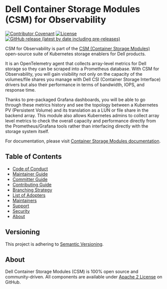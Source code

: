 <!--
Copyright (c) 2021 Dell Inc., or its subsidiaries. All Rights Reserved.

Licensed under the Apache License, Version 2.0 (the "License");
you may not use this file except in compliance with the License.
You may obtain a copy of the License at

    http://www.apache.org/licenses/LICENSE-2.0
-->

# Dell Container Storage Modules (CSM) for Observability

[![Contributor Covenant](https://img.shields.io/badge/Contributor%20Covenant-v2.0%20adopted-ff69b4.svg)](docs/CODE_OF_CONDUCT.md)
[![License](https://img.shields.io/github/license/dell/karavi-observability)](LICENSE)
[![GitHub release (latest by date including pre-releases)](https://img.shields.io/github/v/release/dell/karavi-observability?include_prereleases&label=latest&style=flat-square)](https://github.com/dell/karavi-observability/releases/latest)

CSM for Observability is part of the [CSM (Container Storage Modules)](https://github.com/dell/csm) open-source suite of Kubernetes storage enablers for Dell products.

It is an OpenTelemetry agent that collects array-level metrics for Dell storage so they can be scraped into a Prometheus database. With CSM for Observability, you will gain visibility not only on the capacity of the volumes/file shares you manage with Dell CSI (Container Storage Interface) drivers but also their performance in terms of bandwidth, IOPS, and response time.

Thanks to pre-packaged Grafana dashboards, you will be able to go through these metrics history and see the topology between a Kubernetes PV (Persistent Volume) and its translation as a LUN or file share in the backend array. This module also allows Kubernetes admins to collect array level metrics to check the overall capacity and performance directly from the Prometheus/Grafana tools rather than interfacing directly with the storage system itself.

For documentation, please visit [Container Storage Modules documentation](https://dell.github.io/csm-docs/).

## Table of Contents

- [Code of Conduct](https://github.com/dell/csm/blob/main/docs/CODE_OF_CONDUCT.md)
- [Maintainer Guide](https://github.com/dell/csm/blob/main/docs/MAINTAINER_GUIDE.md)
- [Committer Guide](https://github.com/dell/csm/blob/main/docs/COMMITTER_GUIDE.md)
- [Contributing Guide](https://github.com/dell/csm/blob/main/docs/CONTRIBUTING.md)
- [Branching Strategy](https://github.com/dell/csm/blob/main/docs/BRANCHING.md)
- [List of Adopters](https://github.com/dell/csm/blob/main/ADOPTERS.md)
- [Maintainers](https://github.com/dell/csm/blob/main/docs/MAINTAINERS.md)
- [Support](https://github.com/dell/csm/blob/main/docs/SUPPORT.md)
- [Security](https://github.com/dell/csm/blob/main/docs/SECURITY.md)
- [About](#about)

## Versioning

This project is adhering to [Semantic Versioning](https://semver.org/).

## About

Dell Container Storage Modules (CSM) is 100% open source and community-driven. All components are available
under [Apache 2 License](https://www.apache.org/licenses/LICENSE-2.0.html) on
GitHub.
